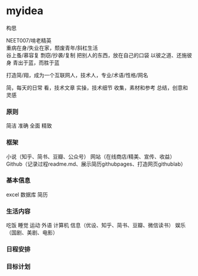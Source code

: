 # myidea
构思

NEET007/啃老精英</br>
重病在身/失业在家，颓废青年/斜杠生活</br>
谷上蚤/慕容复
剽窃/抄袭/复制
把别人的东西，放在自己的口袋
以彼之道、还施彼身
青出于蓝，而胜于蓝

打造简/翔，成为一个互联网人，技术人，专业/术语/性格/网名

简，每天的日常
看，技术文章
实操，技术细节
收集，素材和参考
总结，创意和灵感

### 原则
简洁
准确
全面
精致

### 框架
小说（知乎、简书、豆瓣、公众号）
网站（在线商店/精美、宣传、收益）
Github（记录过程readme.md、展示简历githubpages、打造网页githublab）

### 基本信息
excel
数据库
简历

### 生活内容
吃饭
睡觉
运动
外语
计算机
信息（优设、知乎、简书、豆瓣、微信读书）
娱乐（国剧、美剧、电影）

### 日程安排

### 目标计划

